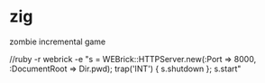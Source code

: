 zig
===

zombie incremental game

//ruby -r webrick -e "s = WEBrick::HTTPServer.new(:Port => 8000, :DocumentRoot => Dir.pwd); trap('INT') { s.shutdown }; s.start"


